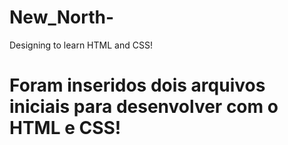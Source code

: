 # New_North-
Designing to learn HTML and CSS!

#  Foram inseridos dois arquivos iniciais para desenvolver com o HTML e CSS!
